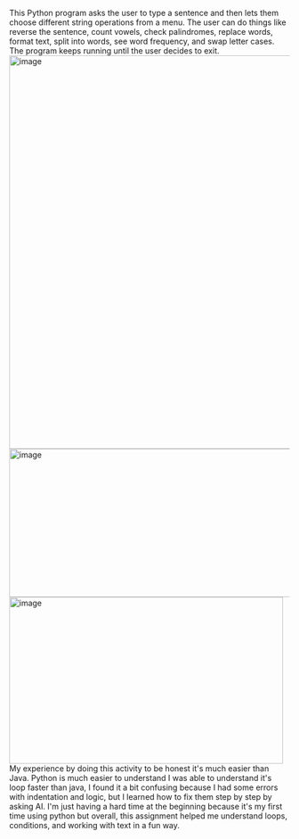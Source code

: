 This Python program asks the user to type a sentence and then lets them choose different string operations from a menu. The user can do things like reverse the sentence, count vowels, check palindromes, replace words, format text, split into words, see word frequency, and swap letter cases. The program keeps running until the user decides to exit.
<img width="1362" height="706" alt="image" src="https://github.com/user-attachments/assets/aed2b8af-5d03-490c-b846-560d7ce51c12" />
<img width="600" height="266" alt="image" src="https://github.com/user-attachments/assets/ac5be93b-1370-48e7-a3e1-2b6e9efe2349" />
<img width="492" height="299" alt="image" src="https://github.com/user-attachments/assets/c5dac126-cdd2-461d-9a82-a4e45e313559" />
My experience by doing this activity to be honest it's much easier than Java. Python is much easier to understand I was able to understand it's loop faster than java, I found it a bit confusing because I had some errors with indentation and logic, but I learned how to fix them step by step by asking AI. I'm just having a hard time at the beginning because it's my first time using python but overall, this assignment helped me understand loops, conditions, and working with text in a fun way.
